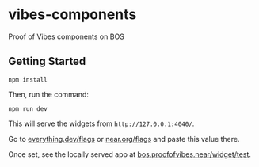 # vibes-components
Proof of Vibes components on BOS

## Getting Started 

```
npm install
```

Then, run the command:

```
npm run dev
```

This will serve the widgets from `http://127.0.0.1:4040/`.

Go to [everything.dev/flags](https://everything.dev/flags) or [near.org/flags](https://near.org/flags) and paste this value there.

Once set, see the locally served app at [bos.proofofvibes.near/widget/test](https://everything.dev/bos.proofofvibes.near/widget/test).
